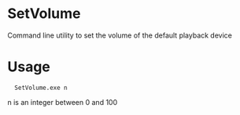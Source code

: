 # SetVolume
Command line utility to set the volume of the default playback device

# Usage
````
  SetVolume.exe n
````
n is an integer between 0 and 100
